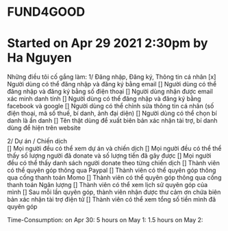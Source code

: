 # FUND4GOOD

# Started on Apr 29 2021 2:30pm by Ha Nguyen

Những điều tôi cố gắng làm:
1/ Đăng nhập, Đăng ký, Thông tin cá nhân
[x] Người dùng có thể đăng nhập và đăng ký bằng email
[] Người dùng có thể đăng nhập và đăng ký bằng số điện thoại
[] Người dùng nhận được email xác minh danh tính
[] Người dùng có thể đăng nhập và đăng ký bằng facebook và google
[] Người dùng có thể chỉnh sửa thông tin cá nhân (số điện thoại, mã số thuế, bí danh, ảnh đại diện)
[] Người dùng có thể chọn bí danh là ẩn danh
[] Tên thật dùng để xuất biên bản xác nhận tài trợ, bí danh dùng để hiện trên website

2/ Dự án / Chiến dịch  
[] Mọi người đều có thể xem dự án và chiến dịch
[] Mọi người đều có thể thể thấy số lượng người đã donate và số lượng tiền đã gây được
[] Mọi người đều có thể thấy danh sách người donate theo từng chiến dịch
[] Thành viên có thể quyên góp thông qua Paypal
[] Thành viên có thể quyên góp thông qua cống thanh toán Momo
[] Thành viên có thể quyên góp thông qua cống thanh toán Ngân lượng
[] Thành viên có thể xem lịch sử quyên góp của mình
[] Sau mỗi lần quyên góp, thành viên nhận được thư cảm ơn chứa biên bản xác nhận tài trợ điện tử
[] Thành viên có thể xem tổng số tiền mình đã quyên góp

Time-Consumption:
on Apr 30: 5 hours
on May 1: 1.5 hours
on May 2:
